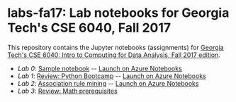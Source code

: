 # labs-fa17: Lab notebooks for Georgia Tech's CSE 6040, Fall 2017

This repository contains the Jupyter notebooks (assignments) for
[Georgia Tech's CSE 6040: Intro to Computing for Data Analysis, Fall
2017 edition](http://cse6040.gatech.edu/fa17).

* *Lab 0*: [Sample notebook](https://github.com/cse6040/labs-fa17/tree/master/lab0-sample) -- [Launch on Azure Notebooks](https://notebooks.azure.com/richie/libraries/cse6040fa17lab0)
* *Lab 1*: [Review: Python Bootcamp](https://github.com/cse6040/labs-fa17/tree/master/lab1-pyboot) -- [Launch on Azure Notebooks](https://notebooks.azure.com/richie/libraries/cse6040fa17lab1)
* *Lab 2*: [Association rule mining](https://github.com/cse6040/labs-fa17/tree/master/lab2-assoc_rule_mining) -- [Launch on Azure Notebooks](https://notebooks.azure.com/richie/libraries/cse6040fa17lab2)
* *Lab 3*: [Review: Math prerequisites](https://github.com/cse6040/labs-fa17/tree/master/lab3-mathrev)

